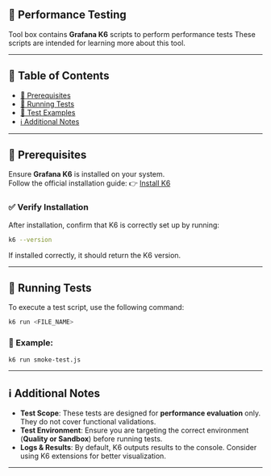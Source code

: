 ## 📌 Performance Testing

Tool box contains **Grafana K6** scripts to perform performance tests
These scripts are intended for learning more about this tool.

---

## 📑 Table of Contents

- [📌 Prerequisites](#-prerequisites)
- [🚀 Running Tests](#-running-tests)
- [📌 Test Examples](#-test-examples)
- [ℹ️ Additional Notes](#ℹ️-additional-notes)

---

## 📌 Prerequisites

Ensure **Grafana K6** is installed on your system.  
Follow the official installation guide: 👉 [Install K6](https://grafana.com/docs/k6/latest/set-up/install-k6/)

### ✅ Verify Installation

After installation, confirm that K6 is correctly set up by running:

```bash
k6 --version
```

If installed correctly, it should return the K6 version.

---

## 🚀 Running Tests

To execute a test script, use the following command:

```bash
k6 run <FILE_NAME>
```

### 📌 Example:

```bash
k6 run smoke-test.js
```

---

## ℹ️ Additional Notes

- **Test Scope**: These tests are designed for **performance evaluation** only. They do not cover functional validations.
- **Test Environment**: Ensure you are targeting the correct environment (**Quality or Sandbox**) before running tests.
- **Logs & Results**: By default, K6 outputs results to the console. Consider using K6 extensions for better visualization.

---
